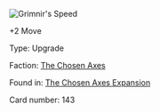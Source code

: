
![Grimnir's Speed](https://warhammerunderworlds.com/wp-content/uploads/sites/6/2018/02/143_ENG.png)

+2 Move

Type: Upgrade

Faction: [The Chosen Axes](/factions/the-chosen-axes.md)

Found in: [The Chosen Axes Expansion](/locations/the-chosen-axes-expansion.md)

Card number: 143
